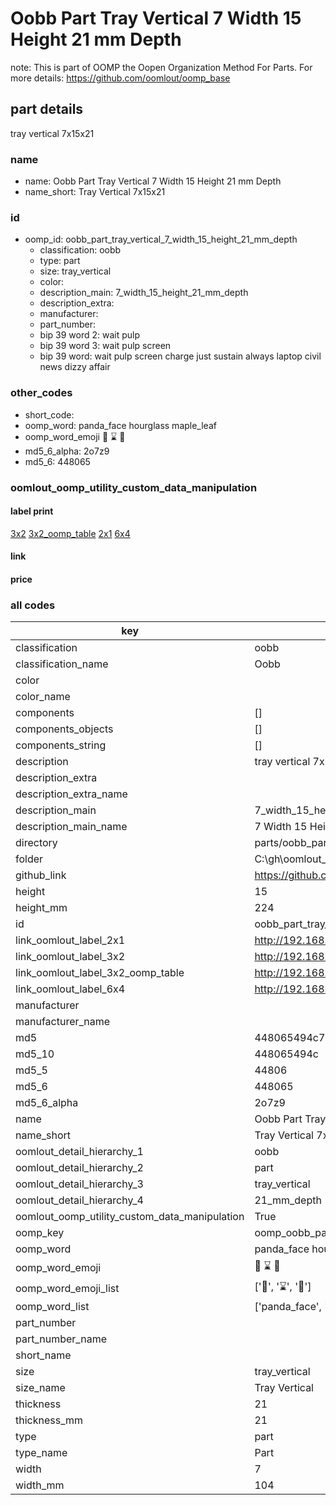 # Oobb Part Tray Vertical 7 Width 15 Height 21 mm Depth  

note: This is part of OOMP the Oopen Organization Method For Parts. For more details: https://github.com/oomlout/oomp_base

##  part details
  



tray vertical 7x15x21



### name
* name: Oobb Part Tray Vertical 7 Width 15 Height 21 mm Depth
* name_short: Tray Vertical 7x15x21 
### id
* oomp_id: oobb_part_tray_vertical_7_width_15_height_21_mm_depth
  * classification: oobb
  * type: part
  * size: tray_vertical
  * color: 
  * description_main: 7_width_15_height_21_mm_depth
  * description_extra: 
  * manufacturer: 
  * part_number: 
  * bip 39 word 2: wait pulp
  * bip 39 word 3: wait pulp screen
  * bip 39 word: wait pulp screen charge just sustain always laptop civil news dizzy affair

### other_codes
* short_code: 
* oomp_word: panda_face hourglass maple_leaf
* oomp_word_emoji :panda_face: :hourglass: :maple_leaf:
* md5_6_alpha: 2o7z9
* md5_6: 448065






### oomlout_oomp_utility_custom_data_manipulation
#### label print
[3x2](http://192.168.1.245:1112/?label=oomp%202o7z9)
[3x2_oomp_table](http://192.168.1.108:1112/?label=oomp%202o7z9)
[2x1](http://192.168.1.242:1112/?label=oomp%202o7z9)
[6x4](http://192.168.1.55:1112/?label=oomp%202o7z9)    

#### link

                              

#### price







### all codes 
| key | value |  
| --- | --- |  
| classification | oobb |  
| classification_name | Oobb |  
| color |  |  
| color_name |  |  
| components | [] |  
| components_objects | [] |  
| components_string | [] |  
| description | tray vertical 7x15x21 |  
| description_extra |  |  
| description_extra_name |  |  
| description_main | 7_width_15_height_21_mm_depth |  
| description_main_name | 7 Width 15 Height 21 mm Depth |  
| directory | parts/oobb_part_tray_vertical_7_width_15_height_21_mm_depth |  
| folder | C:\gh\oomlout_oobb_version_4_generated_parts\parts\oobb_part_tray_vertical_7_width_15_height_21_mm_depth |  
| github_link | https://github.com/oomlout/oomlout_oomp_part_src/tree/main/parts/oobb_part_tray_vertical_7_width_15_height_21_mm_depth |  
| height | 15 |  
| height_mm | 224 |  
| id | oobb_part_tray_vertical_7_width_15_height_21_mm_depth |  
| link_oomlout_label_2x1 | http://192.168.1.242:1112/?label=oomp%202o7z9 |  
| link_oomlout_label_3x2 | http://192.168.1.245:1112/?label=oomp%202o7z9 |  
| link_oomlout_label_3x2_oomp_table | http://192.168.1.108:1112/?label=oomp%202o7z9 |  
| link_oomlout_label_6x4 | http://192.168.1.55:1112/?label=oomp%202o7z9 |  
| manufacturer |  |  
| manufacturer_name |  |  
| md5 | 448065494c7d00f36bbcb269832b5fb3 |  
| md5_10 | 448065494c |  
| md5_5 | 44806 |  
| md5_6 | 448065 |  
| md5_6_alpha | 2o7z9 |  
| name | Oobb Part Tray Vertical 7 Width 15 Height 21 mm Depth |  
| name_short | Tray Vertical 7x15x21  |  
| oomlout_detail_hierarchy_1 | oobb |  
| oomlout_detail_hierarchy_2 | part |  
| oomlout_detail_hierarchy_3 | tray_vertical |  
| oomlout_detail_hierarchy_4 | 21_mm_depth |  
| oomlout_oomp_utility_custom_data_manipulation | True |  
| oomp_key | oomp_oobb_part_tray_vertical_7_width_15_height_21_mm_depth |  
| oomp_word | panda_face hourglass maple_leaf |  
| oomp_word_emoji | :panda_face: :hourglass: :maple_leaf: |  
| oomp_word_emoji_list | [':panda_face:', ':hourglass:', ':maple_leaf:'] |  
| oomp_word_list | ['panda_face', 'hourglass', 'maple_leaf'] |  
| part_number |  |  
| part_number_name |  |  
| short_name |  |  
| size | tray_vertical |  
| size_name | Tray Vertical |  
| thickness | 21 |  
| thickness_mm | 21 |  
| type | part |  
| type_name | Part |  
| width | 7 |  
| width_mm | 104 |  
